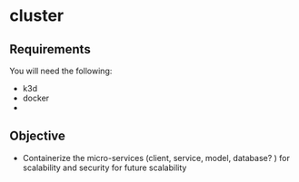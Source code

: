 # cluster

## Requirements

You will need the following: 
- k3d
- docker 
- 


## Objective 
- Containerize the micro-services (client, service, model, database? ) for scalability and security for future scalability